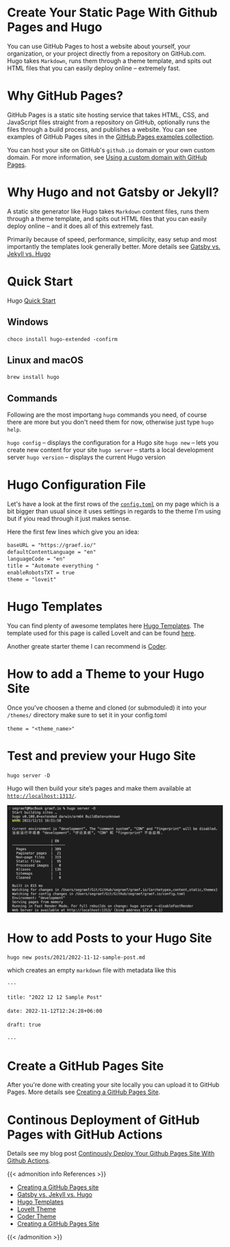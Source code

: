 # Create Your Static Page With Github Pages and Hugo


You can use GitHub Pages to host a website about yourself, your organization, or your project directly from a repository on GitHub.com. Hugo takes `Markdown`, runs them through a theme template, and spits out HTML files that you can easily deploy online – extremely fast.

<!--more-->

# Why GitHub Pages?

GitHub Pages is a static site hosting service that takes HTML, CSS, and JavaScript files straight from a repository on GitHub, optionally runs the files through a build process, and publishes a website. You can see examples of GitHub Pages sites in the [GitHub Pages examples collection](https://github.com/collections/github-pages-examples).

You can host your site on GitHub's `github.io` domain or your own custom domain. For more information, see [Using a custom domain with GitHub Pages](https://docs.github.com/en/articles/using-a-custom-domain-with-github-pages).

# Why Hugo and not Gatsby or Jekyll?

A static site generator like Hugo takes `Markdown` content files, runs them through a theme template, and spits out HTML files that you can easily deploy online – and it does all of this extremely fast.

Primarily because of speed, performance, simplicity, easy setup and most importantly the templates look generally better.
More details see [Gatsby vs. Jekyll vs. Hugo](https://www.gatsbyjs.com/features/jamstack/gatsby-vs-jekyll-vs-hugo)

# Quick Start
Hugo [Quick Start](https://gohugo.io/getting-started/quick-start/)

## Windows

`choco install hugo-extended -confirm`

## Linux and macOS

`brew install hugo`

## Commands

Following are the most importang `hugo` commands you need, of course there are more but you don't need them for now, otherwise just type `hugo help`.

`hugo config` – displays the configuration for a Hugo site
`hugo new` – lets you create new content for your site
`hugo server` – starts a local development server
`hugo version` – displays the current Hugo version

# Hugo Configuration File

Let's have a look at the first rows of the [`config.toml`](https://github.com/segraef/graef.io/blob/draft/config.toml) on my page which is a bit bigger than usual since it uses settings in regards to the theme I'm using but if yiou read through it just makes sense.

Here the first few lines which give you an idea:
```
baseURL = "https://graef.io/"
defaultContentLanguage = "en"
languageCode = "en"
title = "Automate everything "
enableRobotsTXT = true
theme = "loveit"
```

# Hugo Templates

You can find plenty of awesome templates here [Hugo Templates](https://gohugo.io/templates/).
The template used for this page is called LoveIt and can be found [here](https://github.com/dillonzq/LoveIt).

Another greate starter theme I can recommend is [Coder](https://github.com/luizdepra/hugo-coder).


# How to add a Theme to your Hugo Site
Once you've choosen a theme and cloned (or submoduled) it into your `/themes/` directory make sure to set it in your config.toml

`theme = "<theme_name>"`

# Test and preview your Hugo Site

`hugo server -D`

Hugo will then build your site’s pages and make them available at [`http://localhost:1313/`](http://localhost:1313/).

![](hugo-server.png)

# How to add Posts to your Hugo Site

`hugo new posts/2021/2022-11-12-sample-post.md`

which creates an empty `markdown` file with metadata like this

```
---

title: "2022 12 12 Sample Post"

date: 2022-11-12T12:24:28+06:00

draft: true

---
```

# Create a GitHub Pages Site

After you're done with creating your site locally you can upload it to GitHub Pages. More details see [Creating a GitHub Pages Site](index.en.mdhttps://docs.github.com/en/pages/getting-started-with-github-pages/creating-a-github-pages-site).

# Continous Deployment of GitHub Pages with GitHub Actions

Details see my blog post [Continously Deploy Your Github Pages Site With Github Actions](../continously-deploy-your-github-pages-site-with-github-actions/).

{{< admonition info References >}}
- [Creating a GitHub Pages site](https://docs.github.com/en/pages/getting-started-with-github-pages/creating-a-github-pages-site)
- [Gatsby vs. Jekyll vs. Hugo](https://www.gatsbyjs.com/features/jamstack/gatsby-vs-jekyll-vs-hugo)
- [Hugo Templates](https://gohugo.io/templates/)
- [LoveIt Theme](https://github.com/dillonzq/LoveIt)
- [Coder Theme](https://github.com/luizdepra/hugo-coder)
- [Creating a GitHub Pages Site](index.en.mdhttps://docs.github.com/en/pages/getting-started-with-github-pages/creating-a-github-pages-site)

{{< /admonition >}}

